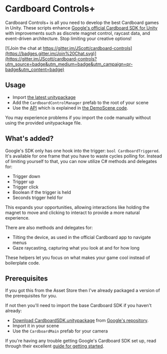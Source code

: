 # Cardboard Controls+

Cardboard Controls+ is all you need to develop the best Cardboard games in Unity. These scripts enhance [Google's official Cardboard SDK for Unity](https://developers.google.com/cardboard/unity/) with improvements such as discrete magnet control, raycast data, and event-driven architecture. Stop limiting your creative options!

[![Join the chat at https://gitter.im/JScott/cardboard-controls](https://badges.gitter.im/Join%20Chat.svg)](https://gitter.im/JScott/cardboard-controls?utm_source=badge&utm_medium=badge&utm_campaign=pr-badge&utm_content=badge)

## Usage

- Import [the latest unitypackage](https://github.com/JScott/cardboard-controls/releases/latest)
- Add the `CardboardControlManager` prefab to the root of your scene
- Use the [API](https://github.com/JScott/cardboard-controls/wiki/API) which is explained in [the DemoScene code](https://github.com/JScott/CardboardSDK-Unity/blob/master/CardboardControl/DemoScene/ExampleCharacterController.cs).

You may experience problems if you import the code manually without using the provided unitypackage file.

## What's added?

Google's SDK only has one hook into the trigger: `bool CardboardTriggered`. It's available for one frame that you have to waste cycles polling for. Instead of limiting yourself to that, you can now utilize C# methods and delegates for:

- Trigger down
- Trigger up
- Trigger click
- Boolean if the trigger is held
- Seconds trigger held for

This expands your opportunities, allowing interactions like holding the magnet to move and clicking to interact to provide a more natural experience.

There are also methods and delegates for:

- Tilting the device, as used in the official Cardboard app to navigate menus
- Gaze raycasting, capturing what you look at and for how long

These helpers let you focus on what makes your game cool instead of boilerplate code.

## Prerequisites

If you got this from the Asset Store then I've already packaged a version of the prerequisites for you.

If not then you'll need to import the base Cardboard SDK if you haven't already:
- [Download CardboardSDK.unitypackage](https://github.com/googlesamples/cardboard-unity/blob/master/CardboardSDKForUnity.unitypackage?raw=true) from [Google's repository](https://github.com/googlesamples/cardboard-unity).
- Import it in your scene
- Use the `CardboardMain` prefab for your camera

If you're having any trouble getting Google's Cardboard SDK set up, read through their excellent [guide for getting started](https://developers.google.com/cardboard/unity/get-started).
